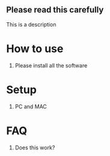 ## Please read this carefully
This is a description

# How to use
1. Please install all the software

# Setup
1. PC and MAC

# FAQ
1. Does this work?
